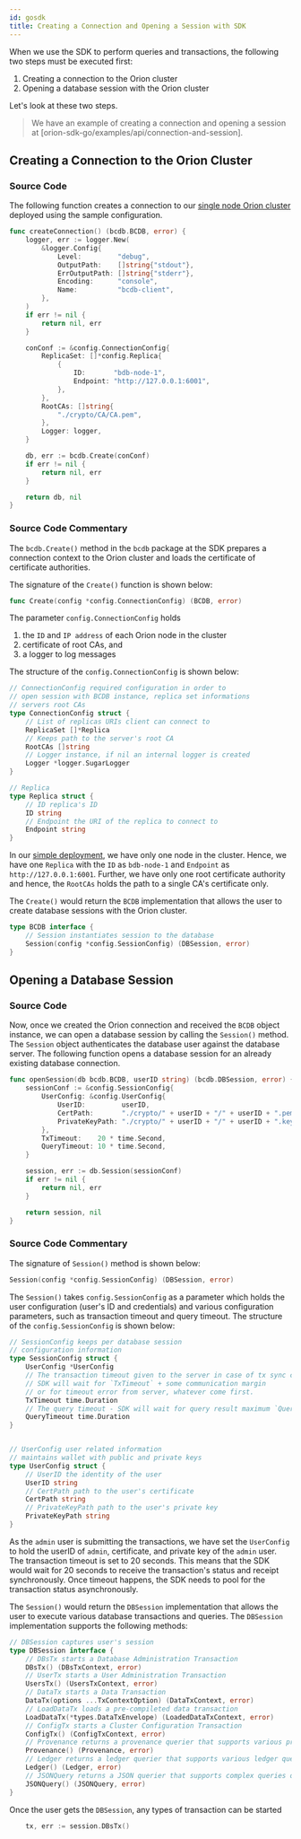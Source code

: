 ```yaml
---
id: gosdk
title: Creating a Connection and Opening a Session with SDK
---
```


<!--
 Copyright IBM Corp. All Rights Reserved.

 SPDX-License-Identifier: CC-BY-4.0
 -->

When we use the SDK to perform queries and transactions, the following two steps must be executed first:

 1. Creating a connection to the Orion cluster
 2. Opening a database session with the Orion cluster

Let's look at these two steps.

> We have an example of creating a connection and opening a session at [orion-sdk-go/examples/api/connection-and-session].

## Creating a Connection to the Orion Cluster

### Source Code
The following function creates a connection to our [single node Orion cluster](./../launching-one-node/binary) deployed using the sample configuration.
```go
func createConnection() (bcdb.BCDB, error) {
	logger, err := logger.New(
		&logger.Config{
			Level:         "debug",
			OutputPath:    []string{"stdout"},
			ErrOutputPath: []string{"stderr"},
			Encoding:      "console",
			Name:          "bcdb-client",
		},
	)
	if err != nil {
		return nil, err
	}

	conConf := &config.ConnectionConfig{
		ReplicaSet: []*config.Replica{
			{
				ID:       "bdb-node-1",
				Endpoint: "http://127.0.0.1:6001",
			},
		},
		RootCAs: []string{
			"./crypto/CA/CA.pem",
		},
		Logger: logger,
	}

	db, err := bcdb.Create(conConf)
	if err != nil {
		return nil, err
	}

	return db, nil
}
```

### Source Code Commentary
The `bcdb.Create()` method in the `bcdb` package at the SDK prepares a connection context to the Orion cluster
and loads the certificate of certificate authorities.

The signature of the `Create()` function is shown below:
```go
func Create(config *config.ConnectionConfig) (BCDB, error)
```
The parameter `config.ConnectionConfig` holds 
 1. the `ID` and `IP address` of each Orion node in the cluster
 2. certificate of root CAs, and
 3. a logger to log messages

The structure of the `config.ConnectionConfig` is shown below:
```go
// ConnectionConfig required configuration in order to
// open session with BCDB instance, replica set informations
// servers root CAs
type ConnectionConfig struct {
	// List of replicas URIs client can connect to
	ReplicaSet []*Replica
	// Keeps path to the server's root CA
	RootCAs []string
	// Logger instance, if nil an internal logger is created
	Logger *logger.SugarLogger
}

// Replica
type Replica struct {
	// ID replica's ID
	ID string
	// Endpoint the URI of the replica to connect to
	Endpoint string
}
```

In our [simple deployment](./../launching-one-node/binary), we have only one node in the cluster. Hence, we have one `Replica` with the
`ID` as `bdb-node-1` and `Endpoint` as `http://127.0.0.1:6001`. Further, we have only one root certificate authority and hence, the
`RootCAs` holds the path to a single CA's certificate only.

The `Create()` would return the `BCDB` implementation that allows the user to create database sessions with the Orion cluster.
```go
type BCDB interface {
	// Session instantiates session to the database
	Session(config *config.SessionConfig) (DBSession, error)
}
```

## Opening a Database Session

### Source Code

Now, once we created the Orion connection and received the `BCDB` object instance, we can open a database session by calling the `Session()` method. The `Session` object authenticates the database user against the database server. 
The following function opens a database session for an already existing database connection.
```go
func openSession(db bcdb.BCDB, userID string) (bcdb.DBSession, error) {
	sessionConf := &config.SessionConfig{
		UserConfig: &config.UserConfig{
			UserID:         userID,
			CertPath:       "./crypto/" + userID + "/" + userID + ".pem",
			PrivateKeyPath: "./crypto/" + userID + "/" + userID + ".key",
		},
		TxTimeout:    20 * time.Second,
		QueryTimeout: 10 * time.Second,
	}

	session, err := db.Session(sessionConf)
	if err != nil {
		return nil, err
	}

	return session, nil
}
```

### Source Code Commentary

The signature of `Session()` method is shown below:
```go
Session(config *config.SessionConfig) (DBSession, error)
```

The `Session()` takes `config.SessionConfig` as a parameter which holds the user configuration (user's ID and credentials) and various configuration parameters, such as transaction timeout and query timeout.
The structure of the `config.SessionConfig` is shown below:

```go
// SessionConfig keeps per database session
// configuration information
type SessionConfig struct {
	UserConfig *UserConfig
	// The transaction timeout given to the server in case of tx sync commit - `tx.Commit(true)`.
	// SDK will wait for `TxTimeout` + some communication margin
	// or for timeout error from server, whatever come first.
	TxTimeout time.Duration
	// The query timeout - SDK will wait for query result maximum `QueryTimeout` time.
	QueryTimeout time.Duration
}


// UserConfig user related information
// maintains wallet with public and private keys
type UserConfig struct {
	// UserID the identity of the user
	UserID string
	// CertPath path to the user's certificate
	CertPath string
	// PrivateKeyPath path to the user's private key
	PrivateKeyPath string
}
```

As the `admin` user is submitting the transactions, we have set the `UserConfig` to hold the userID of `admin`, certificate, and private key  of
the `admin` user. The transaction timeout is set to 20 seconds. This means that the SDK would wait for 20 seconds to receive the
transaction's status and receipt synchronously. Once timeout happens, the SDK needs to pool for the transaction status asynchronously.

The `Session()` would return the `DBSession` implementation that allows the user to execute various database transactions and queries.
The `DBSession` implementation supports the following methods:
```go
// DBSession captures user's session
type DBSession interface {
    // DBsTx starts a Database Administration Transaction
	DBsTx() (DBsTxContext, error)
    // UserTx starts a User Administration Transaction
	UsersTx() (UsersTxContext, error)
    // DataTx starts a Data Transaction
	DataTx(options ...TxContextOption) (DataTxContext, error)
    // LoadDataTx loads a pre-compileted data transaction
	LoadDataTx(*types.DataTxEnvelope) (LoadedDataTxContext, error)
    // ConfigTx starts a Cluster Configuration Transaction
	ConfigTx() (ConfigTxContext, error)
    // Provenance returns a provenance querier that supports various provenance queries
	Provenance() (Provenance, error)
    // Ledger returns a ledger querier that supports various ledger queries
	Ledger() (Ledger, error)
    // JSONQuery returns a JSON querier that supports complex queries on value fields using JSON syntax
	JSONQuery() (JSONQuery, error)
}
```

Once the user gets the `DBSession`, any types of transaction can be started
```go
    tx, err := session.DBsTx()
```

